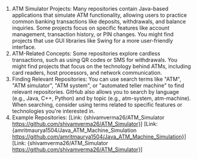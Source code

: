 1. ATM Simulator Projects:
Many repositories contain Java-based applications that simulate ATM functionality, allowing users to practice common banking transactions like deposits, withdrawals, and balance inquiries.
Some projects focus on specific features like account management, transaction history, or PIN changes.
You might find projects that use GUI libraries like Swing for a more user-friendly interface. 
2. ATM-Related Concepts:
Some repositories explore cardless transactions, such as using QR codes or SMS for withdrawals. 
You might find projects that focus on the technology behind ATMs, including card readers, host processors, and network communication. 
3. Finding Relevant Repositories:
You can use search terms like "ATM", "ATM simulator", "ATM system", or "automated teller machine" to find relevant repositories. 
GitHub also allows you to search by language (e.g., Java, C++, Python) and by topic (e.g., atm-system, atm-machine). 
When searching, consider using terms related to specific features or technologies you're interested in. 
4. Example Repositories:
[Link: {shivamverma26/ATM_Simulator https://github.com/shivamverma26/ATM_Simulator}]
[Link: {amritmaurya1504/Java_ATM_Machine_Simulation https://github.com/amritmaurya1504/Java_ATM_Machine_Simulation}]
[Link: {shivamverma26/ATM_Simulator https://github.com/shivamverma26/ATM_Simulator}]
